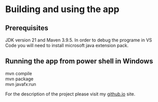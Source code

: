 # Building and using the app
## Prerequisites
JDK version 21 and Maven 3.9.5. In order to debug the programe in VS Code you will need to install microsoft java extension pack. 
## Running the app from power shell in Windows
mvn compile <br/>
mvn package <br/>
mvn javafx:run <br/>

For the description of the project please visit my [github.io](https://vperepos.github.io/Projects/#vector-field-widget) site.
